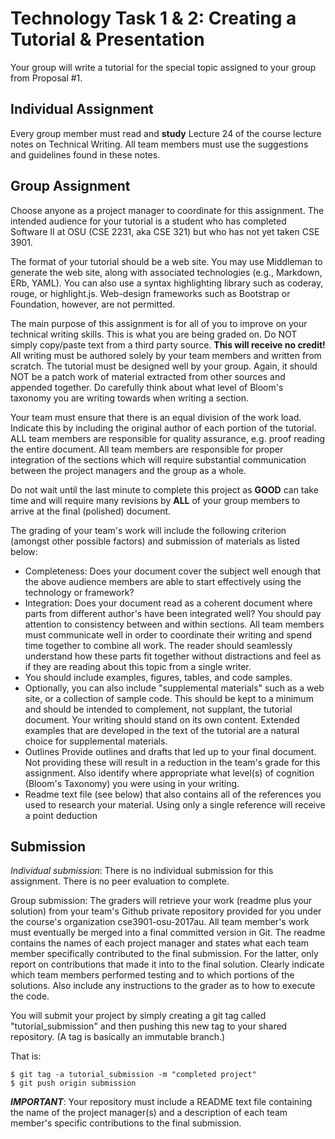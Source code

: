 # Technology Task 1 & 2: Creating a Tutorial & Presentation

Your group will write a tutorial for the special topic assigned to your group from Proposal #1.

## Individual Assignment

Every group member must read and **study** Lecture 24 of the course lecture notes on Technical Writing. All team members must use the suggestions and guidelines found in these notes.

## Group Assignment

Choose anyone as a project manager to coordinate for this assignment. The intended audience for your tutorial is a student who has completed Software II at OSU (CSE 2231, aka CSE 321) but who has not yet taken CSE 3901.

The format of your tutorial should be a web site. You may use Middleman to generate the web site, along with associated technologies (e.g., Markdown, ERb, YAML). You can also use a syntax highlighting library such as coderay, rouge, or highlight.js. Web-design frameworks such as Bootstrap or Foundation, however, are not permitted.

The main purpose of this assignment is for all of you to improve on your technical writing skills. This is what you are being graded on. Do NOT simply copy/paste text from a third party source. **This will receive no credit!** All writing must be authored solely by your team members and written from scratch. The tutorial must be designed well by your group. Again, it should NOT be a patch work of material extracted from other sources and appended together. Do carefully think about what level of Bloom's taxonomy you are writing towards when writing a section.

Your team must ensure that there is an equal division of the work load. Indicate this by including the original author of each portion of the tutorial. ALL team members are responsible for quality assurance, e.g. proof reading the entire document. All team members are responsible for proper integration of the sections which will require substantial communication between the project managers and the group as a whole.

Do not wait until the last minute to complete this project as **GOOD** can take time and will require many revisions by **ALL** of your group members to arrive at the final (polished) document.

The grading of your team's work will include the following criterion (amongst other possible factors) and submission of materials as listed below:

* Completeness: Does your document cover the subject well enough that the above audience members are able to start effectively using the technology or framework?
* Integration: Does your document read as a coherent document where parts from different author's have been integrated well? You should pay attention to consistency between and within sections. All team members must communicate well in order to coordinate their writing and spend time together to combine all work. The reader should seamlessly understand how these parts fit together without distractions and feel as if they are reading about this topic from a single writer.
* You should include examples, figures, tables, and code samples.
* Optionally, you can also include "supplemental materials" such as a web site, or a collection of sample code. This should be kept to a minimum and should be intended to complement, not supplant, the tutorial document. Your writing should stand on its own content. Extended examples that are developed in the text of the tutorial are a natural choice for supplemental materials.
* Outlines Provide outlines and drafts that led up to your final document. Not providing these will result in a reduction in the team's grade for this assignment. Also identify where appropriate what level(s) of cognition (Bloom's Taxonomy) you were using in your writing.
* Readme text file (see below) that also contains all of the references you used to research your material. Using only a single reference will receive a point deduction

## Submission
<p><em>Individual submission</em>: There is no individual submission for this assignment. There is no peer evaluation to complete.</p>

Group submission: The graders will retrieve your work (readme plus your solution) from your team's Github private repository provided for you under the course's organization cse3901-osu-2017au. All team member's work must eventually be merged into a final committed version in Git. The readme contains the names of each project manager and states what each team member specifically contributed to the final submission. For the latter, only report on contributions that made it into to the final solution. Clearly indicate which team members performed testing and to which portions of the solutions. Also include any instructions to the grader as to how to execute the code.

You will submit your project by simply creating a git tag called "tutorial_submission" and then pushing this new tag to your shared repository. (A tag is basically an immutable branch.)

That is:

<pre><code>$ git tag -a tutorial_submission -m "completed project"
$ git push origin submission</code></pre>

<p><strong><em>IMPORTANT</em></strong>: Your repository must include a README text file containing the name of the project manager(s) and a description of each team member's specific contributions to the final submission.</p>
